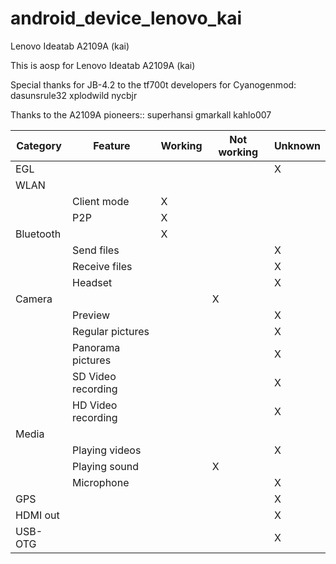 android_device_lenovo_kai
=========================

Lenovo Ideatab A2109A (kai)

This is aosp for Lenovo Ideatab A2109A (kai)

Special thanks for JB-4.2 to the tf700t developers for Cyanogenmod:
  dasunsrule32
  xplodwild
  nycbjr


Thanks to the A2109A pioneers::
  superhansi
  gmarkall
  kahlo007

|Category |Feature |Working |Not working |Unknown |
|---------|--------|--------|------------|--------|
|EGL | | | |X |
|WLAN | | | | |
|  |Client mode |X | | |
|  |P2P |X | | |
|Bluetooth | |X | |
|  |Send files | | |X |
|  |Receive files | | |X |
|  |Headset | | |X |
|Camera | | |X | |
|  |Preview | | |X |
|  |Regular pictures | | |X |
|  |Panorama pictures | | |X |
|  |SD Video recording | | |X |
|  |HD Video recording | | |X |
|Media | | | | |
|  |Playing videos | | |X |
|  |Playing sound | |X | |
|  |Microphone | | |X |
|GPS | | | |X |
|HDMI out | | | |X |
|USB-OTG | | | |X |


